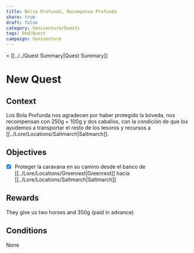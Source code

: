 ```yaml
---
title: Bolsa Profunda, Recompensa Profunda
share: true
draft: false
category: Veniventure/Quests
tags: Dnd/Quest
campaign: Veniventure
---
```

< [[../../Quest Summary|Quest Summary]]
# New Quest

## Context

Los Bola Profunda nos agradecen por haber protegido la bóveda, nos recompensan con 250g + 100g y dos caballos, con la condición de que los ayudemos a transportar el resto de los tesoros y recursos a [[../Lore/Locations/Saltmarch|Saltmarch]].
## Objectives

- [x] Proteger la caravana en su camino desde el banco de [[../Lore/Locations/Greenrest|Greenrest]] hacia [[../Lore/Locations/Saltmarch|Saltmarch]]

## Rewards

They give us two horses and 350g (paid in advance)

## Conditions

None


